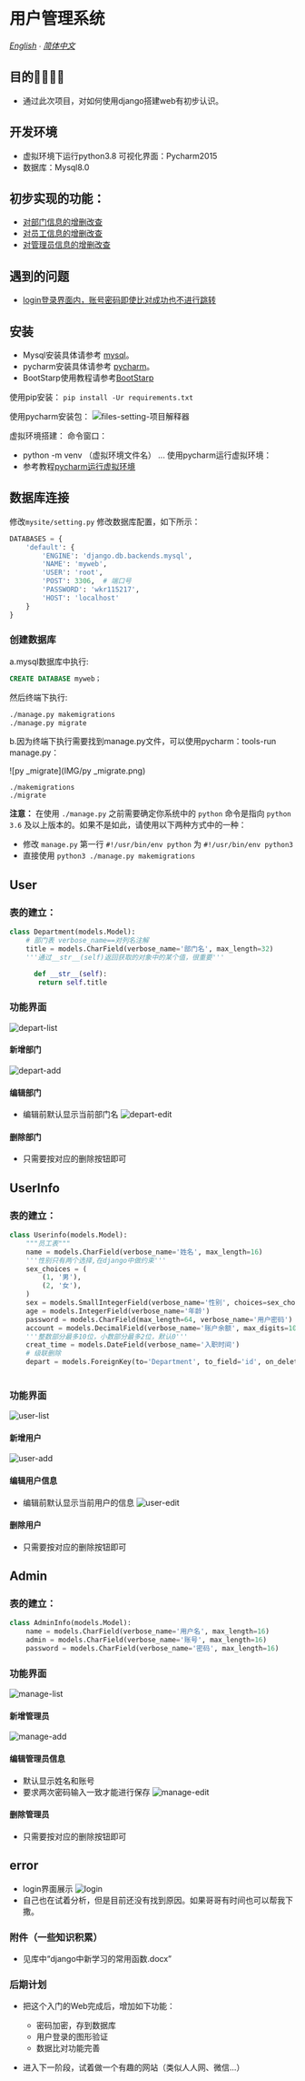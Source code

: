 # 用户管理系统
*[English](/docs/README-en.md) ∙ [简体中文](README.md)*
## 目的🙋‍♀️🙋‍♂️
- 通过此次项目，对如何使用django搭建web有初步认识。
## 开发环境
- 虚拟环境下运行python3.8 可视化界面：Pycharm2015
- 数据库：Mysql8.0
## 初步实现的功能：

- [对部门信息的增删改查](#Depart)
- [对员工信息的增删改查](#UserInfo)
- [对管理员信息的增删改查](#Admin)

## 遇到的问题
- [login登录界面内，账号密码即使比对成功也不进行跳转](#error)

## 安装
- Mysql安装具体请参考 [mysql](https://www.mysql.com/)。
- pycharm安装具体请参考 [pycharm](https://www.jetbrains.com/pycharm/)。
- BootStarp使用教程请参考[BootStarp](https://getbootstrap.com/)

使用pip安装： `pip install -Ur requirements.txt`

使用pycharm安装包：
![files-setting-项目解释器](IMG/pycharm上setting.PNG)

虚拟环境搭建：
命令窗口：
- python -m venv （虚拟环境文件名） ...
使用pycharm运行虚拟环境：
- 参考教程[pycharm运行虚拟环境](https://blog.csdn.net/xp178171640/article/details/115916940)

## 数据库连接

 修改`mysite/setting.py` 修改数据库配置，如下所示：

```python
DATABASES = {
    'default': {
        'ENGINE': 'django.db.backends.mysql',
        'NAME': 'myweb',
        'USER': 'root',
        'POST': 3306,  # 端口号
        'PASSWORD': 'wkr115217',
        'HOST': 'localhost'
    }
}
```

### 创建数据库
a.mysql数据库中执行:
```sql
CREATE DATABASE myweb； 
```

然后终端下执行:
```bash
./manage.py makemigrations
./manage.py migrate
```
b.因为终端下执行需要找到manage.py文件，可以使用pycharm：tools-run manage.py：

![py _migrate](IMG/py _migrate.png)
```
./makemigrations
./migrate
```

**注意：** 在使用 `./manage.py` 之前需要确定你系统中的 `python` 命令是指向 `python 3.6` 及以上版本的。如果不是如此，请使用以下两种方式中的一种：

- 修改 `manage.py` 第一行 `#!/usr/bin/env python` 为 `#!/usr/bin/env python3`
- 直接使用 `python3 ./manage.py makemigrations`

## User

### 表的建立：
``` python
class Department(models.Model):
    # 部门表 verbose_name==对列名注解
    title = models.CharField(verbose_name='部门名', max_length=32)
    '''通过__str__(self)返回获取的对象中的某个值，很重要'''

 	  def __str__(self):
       return self.title
```
### 功能界面
![depart-list](IMG/depart_list.png)

#### 新增部门
![depart-add](IMG/depart_add.png)

#### 编辑部门
- 编辑前默认显示当前部门名
![depart-edit](IMG/depart_edit.png)

#### 删除部门
- 只需要按对应的删除按钮即可

## UserInfo

### 表的建立：
``` python
class Userinfo(models.Model):
    """员工表"""
    name = models.CharField(verbose_name='姓名', max_length=16)
    '''性别只有两个选择,在django中做约束'''
    sex_choices = (
        (1, '男'),
        (2, '女'),
    )
    sex = models.SmallIntegerField(verbose_name='性别', choices=sex_choices)
    age = models.IntegerField(verbose_name='年龄')
    password = models.CharField(max_length=64, verbose_name='用户密码')
    account = models.DecimalField(verbose_name='账户余额', max_digits=10, decimal_places=2, default=0)
    '''整数部分最多10位，小数部分最多2位，默认0'''
    creat_time = models.DateField(verbose_name='入职时间')
    # 级联删除
    depart = models.ForeignKey(to='Department', to_field='id', on_delete=models.CASCADE)
   
```
### 功能界面
![user-list](IMG/user_list.png)

#### 新增用户
![user-add](IMG/user_add.png)

#### 编辑用户信息
- 编辑前默认显示当前用户的信息
![user-edit](IMG/user_edit.png)

#### 删除用户
- 只需要按对应的删除按钮即可

## Admin

### 表的建立：
``` python
class AdminInfo(models.Model):
    name = models.CharField(verbose_name='用户名', max_length=16)
    admin = models.CharField(verbose_name='账号', max_length=16)
    password = models.CharField(verbose_name='密码', max_length=16)

```
### 功能界面
![manage-list](IMG/manage_list.png)

#### 新增管理员
![manage-add](IMG/manage_add.png)

#### 编辑管理员信息
- 默认显示姓名和账号
- 要求两次密码输入一致才能进行保存
![manage-edit](IMG/manage_edit.png)

#### 删除管理员
- 只需要按对应的删除按钮即可

## error
- login界面展示
![login](IMG/login_list.png)
- 自己也在试着分析，但是目前还没有找到原因。如果哥哥有时间也可以帮我下撒。


### 附件（一些知识积累）
- 见库中“django中新学习的常用函数.docx”

### 后期计划
- 把这个入门的Web完成后，增加如下功能：
   - 密码加密，存到数据库
   - 用户登录的图形验证
   - 数据比对功能完善
  
- 进入下一阶段，试着做一个有趣的网站（类似人人网、微信...）






